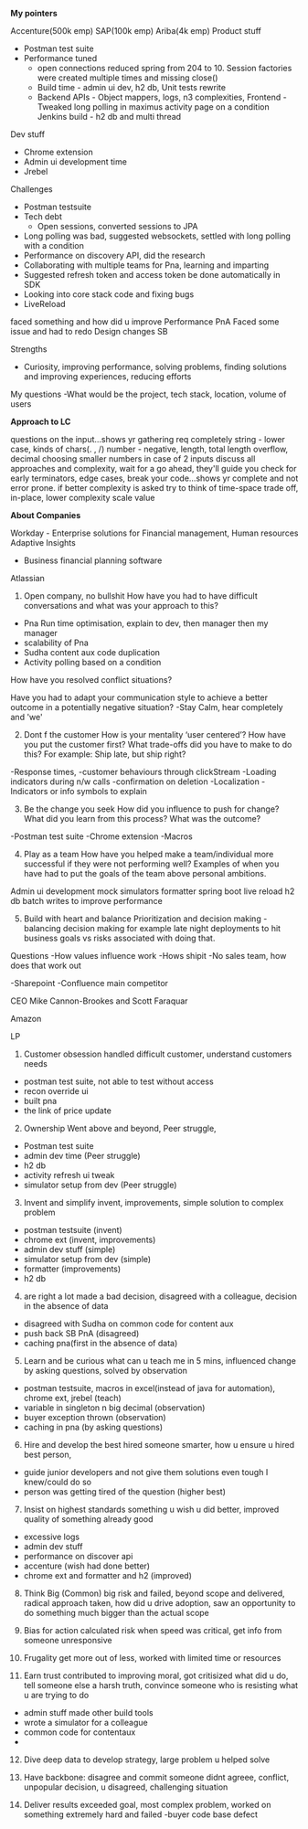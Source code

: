 **My pointers**

Accenture(500k emp)
SAP(100k emp)
Ariba(4k emp)
Product stuff

- Postman test suite
- Performance tuned
    - open connections reduced spring from 204 to 10. Session factories were created multiple times and missing close()
    - Build time - admin ui dev, h2 db, Unit tests rewrite 
    - Backend APIs - Object mappers, logs, n3 complexities, 
    Frontend - Tweaked long polling in maximus activity page on a condition
    Jenkins build - h2 db and multi thread
    
    

Dev stuff
- Chrome extension
- Admin ui development time
- Jrebel

Challenges
- Postman testsuite
- Tech debt
    - Open sessions, converted sessions to JPA
- Long polling was bad, suggested websockets, settled with long polling with a condition
- Performance on discovery API, did the research
- Collaborating with multiple teams for Pna, learning and imparting
- Suggested refresh token and access token be done automatically in SDK
- Looking into core stack code and fixing bugs
- LiveReload

    
faced something and how did u improve
    Performance PnA
Faced some issue and had to redo
    Design changes SB

Strengths
- Curiosity, improving performance, solving problems, finding solutions and improving experiences, reducing efforts

My questions
-What would be the project, tech stack, location, volume of users
 


**Approach to LC**

questions on the input…shows yr gathering req completely
    string - lower case, kinds of chars(. , /)
    number - negative, length, total length overflow, decimal
            choosing smaller numbers in case of 2 inputs
discuss all approaches and complexity, wait for a go ahead, they'll guide you
check for early terminators, edge cases, break your code…shows yr complete and not error prone.
if better complexity is asked try to think of time-space trade off, in-place, lower complexity scale value     

**About Companies**

Workday - Enterprise solutions for Financial management, Human resources
Adaptive Insights
- Business financial planning software


Atlassian

1. Open company, no bullshit
How have you had to have difficult conversations and what was your approach to this?
- Pna Run time optimisation, explain to dev, then manager then my manager
- scalability of Pna
- Sudha content aux code duplication
- Activity polling based on a condition


How have you resolved conflict situations?

Have you had to adapt your communication style to achieve a better outcome in a potentially negative situation?
-Stay Calm, hear completely and 'we'


2. Dont f the customer
How is your mentality ‘user centered’?
How have you put the customer first? What trade-offs did you have to make to do this? For example: Ship late, but ship right?

-Response times, 
-customer behaviours through clickStream
-Loading indicators during n/w calls
-confirmation on deletion
-Localization
-Indicators or info symbols to explain


3. Be the change you seek
How did you influence to push for change? What did you learn from this process? What was the outcome?

-Postman test suite
-Chrome extension
-Macros

4. Play as a team
How have you helped make a team/individual more successful if they were not performing well? Examples of when you have had to put the goals of the team above personal ambitions.

Admin ui development
mock simulators
formatter
spring boot live reload
h2 db
batch writes to improve performance



5. Build with heart and balance
Prioritization and decision making - balancing decision making for example late night deployments to hit business goals vs risks associated with doing that.


Questions
-How values influence work
-Hows shipit
-No sales team, how does that work out

-Sharepoint -Confluence main competitor

CEO
Mike Cannon-Brookes and Scott Faraquar


Amazon

LP
1. Customer obsession
handled difficult customer, understand customers needs
- postman test suite, not able to test without access
- recon override ui
- built pna
- the link of price update

2. Ownership
Went above and beyond, Peer struggle, 
- Postman test suite
- admin dev time (Peer struggle)
- h2 db
- activity refresh ui tweak 
- simulator setup from dev (Peer struggle)

3. Invent and simplify
invent, improvements, simple solution to complex problem
- postman testsuite (invent)
- chrome ext (invent, improvements)
- admin dev stuff (simple)
- simulator setup from dev (simple)
- formatter (improvements)
- h2 db 

4. are right a lot
made a bad decision, disagreed with a colleague, decision in the absence of data
- disagreed with Sudha on common code for content aux
- push back SB PnA (disagreed)
- caching pna(first in the absence of data)

5. Learn and be curious
what can u teach me in 5 mins, influenced change by asking questions, solved by observation
- postman testsuite, macros in excel(instead of java for automation), chrome ext, jrebel (teach)
- variable in singleton n big decimal (observation)
- buyer exception thrown (observation)
- caching in pna (by asking questions)

6. Hire and develop the best
hired someone smarter, how u ensure u hired best person, 
- guide junior developers and not give them solutions even tough I knew/could do so 
- person was getting tired of the question (higher best)


7. Insist on highest standards
something u wish u did better, improved quality of something already good
- excessive logs
- admin dev stuff
- performance on discover api
- accenture (wish had done better)
- chrome ext and formatter and h2 (improved) 


8. Think Big (Common)
big risk and failed, beyond scope and delivered, radical approach taken, how did u drive adoption, 
    saw an opportunity to do something much bigger than the actual scope 



9. Bias for action
calculated risk when speed was critical, get info from someone unresponsive

10. Frugality
get more out of less, worked with limited time or resources


11. Earn trust
contributed to improving moral, got critisized what did u do, tell someone else a harsh truth, convince someone who is resisting what u are trying to do
- admin stuff made other build tools
- wrote a simulator for a colleague
- common code for contentaux
- 

12. Dive deep
data to develop strategy, large problem u helped solve 

13. Have backbone: disagree and commit
someone didnt agreee, conflict, unpopular decision, u disagreed, challenging situation

14. Deliver results
exceeded goal, most complex problem, worked on something extremely hard and failed
-buyer code base defect
 
 




